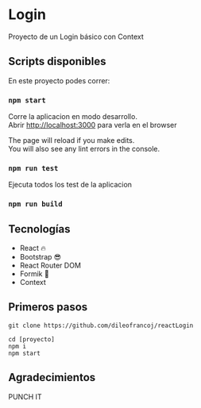 # Login

<p> Proyecto de un Login básico con Context </p>

## Scripts disponibles

En este proyecto podes correr:

### `npm start`

Corre la aplicacion en modo desarrollo.\
Abrir [http://localhost:3000](http://localhost:3000) para verla en el browser

The page will reload if you make edits.\
You will also see any lint errors in the console.

### `npm run test`

Ejecuta todos los test de la aplicacion

### `npm run build`

## Tecnologías

<ul> 
    <li>React 🔥</li>
    <li>Bootstrap 😎</li>
    <li>React Router DOM </li>
    <li>Formik 📝</li>
    <li>Context </li>
</ul>

## Primeros pasos

```
git clone https://github.com/dileofrancoj/reactLogin

cd [proyecto]
npm i
npm start
```

## Agradecimientos

<p>PUNCH IT</p>
